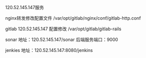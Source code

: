 120.52.145.147服务

nginx转发修改配置文件 /var/opt/gitlab/nginx/conf/gitlab-http.conf

gitlab 120.52.145.147 配置修改 /var/opt/gitlab/gitlab-rails

sonar 地址：120.52.145.147/sonar 后端服务端口：9000

jenkies 地址：120.52.145.147:8080/jenkins
